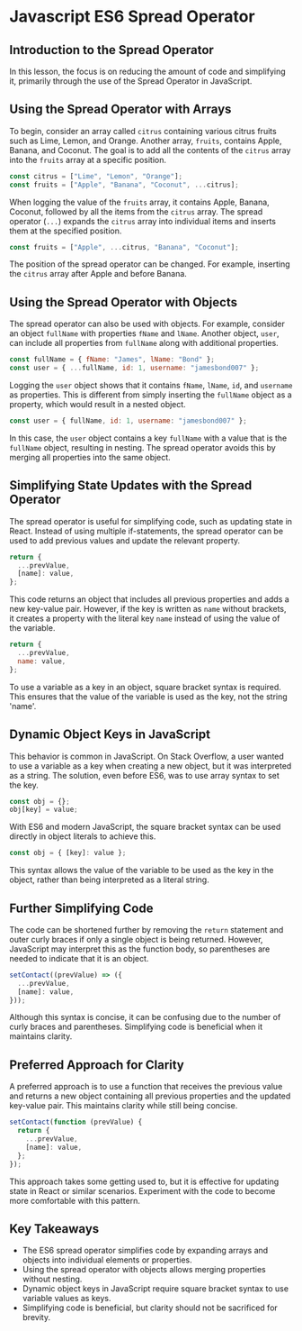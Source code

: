 # Javascript ES6 Spread Operator

## Introduction to the Spread Operator

In this lesson, the focus is on reducing the amount of code and simplifying it, primarily through the use of the Spread Operator in JavaScript.

## Using the Spread Operator with Arrays

To begin, consider an array called `citrus` containing various citrus fruits such as Lime, Lemon, and Orange. Another array, `fruits`, contains Apple, Banana, and Coconut. The goal is to add all the contents of the `citrus` array into the `fruits` array at a specific position.

```js
const citrus = ["Lime", "Lemon", "Orange"];
const fruits = ["Apple", "Banana", "Coconut", ...citrus];
```

When logging the value of the `fruits` array, it contains Apple, Banana, Coconut, followed by all the items from the `citrus` array. The spread operator (`...`) expands the `citrus` array into individual items and inserts them at the specified position.

```js
const fruits = ["Apple", ...citrus, "Banana", "Coconut"];
```

The position of the spread operator can be changed. For example, inserting the `citrus` array after Apple and before Banana.

## Using the Spread Operator with Objects

The spread operator can also be used with objects. For example, consider an object `fullName` with properties `fName` and `lName`. Another object, `user`, can include all properties from `fullName` along with additional properties.

```js
const fullName = { fName: "James", lName: "Bond" };
const user = { ...fullName, id: 1, username: "jamesbond007" };
```

Logging the `user` object shows that it contains `fName`, `lName`, `id`, and `username` as properties. This is different from simply inserting the `fullName` object as a property, which would result in a nested object.

```js
const user = { fullName, id: 1, username: "jamesbond007" };
```

In this case, the `user` object contains a key `fullName` with a value that is the `fullName` object, resulting in nesting. The spread operator avoids this by merging all properties into the same object.

## Simplifying State Updates with the Spread Operator

The spread operator is useful for simplifying code, such as updating state in React. Instead of using multiple if-statements, the spread operator can be used to add previous values and update the relevant property.

```js
return {
  ...prevValue,
  [name]: value,
};
```

This code returns an object that includes all previous properties and adds a new key-value pair. However, if the key is written as `name` without brackets, it creates a property with the literal key `name` instead of using the value of the variable.

```js
return {
  ...prevValue,
  name: value,
};
```

To use a variable as a key in an object, square bracket syntax is required. This ensures that the value of the variable is used as the key, not the string 'name'.

## Dynamic Object Keys in JavaScript

This behavior is common in JavaScript. On Stack Overflow, a user wanted to use a variable as a key when creating a new object, but it was interpreted as a string. The solution, even before ES6, was to use array syntax to set the key.

```js
const obj = {};
obj[key] = value;
```

With ES6 and modern JavaScript, the square bracket syntax can be used directly in object literals to achieve this.

```js
const obj = { [key]: value };
```

This syntax allows the value of the variable to be used as the key in the object, rather than being interpreted as a literal string.

## Further Simplifying Code

The code can be shortened further by removing the `return` statement and outer curly braces if only a single object is being returned. However, JavaScript may interpret this as the function body, so parentheses are needed to indicate that it is an object.

```js
setContact((prevValue) => ({
  ...prevValue,
  [name]: value,
}));
```

Although this syntax is concise, it can be confusing due to the number of curly braces and parentheses. Simplifying code is beneficial when it maintains clarity.

## Preferred Approach for Clarity

A preferred approach is to use a function that receives the previous value and returns a new object containing all previous properties and the updated key-value pair. This maintains clarity while still being concise.

```js
setContact(function (prevValue) {
  return {
    ...prevValue,
    [name]: value,
  };
});
```

This approach takes some getting used to, but it is effective for updating state in React or similar scenarios. Experiment with the code to become more comfortable with this pattern.

## Key Takeaways

- The ES6 spread operator simplifies code by expanding arrays and objects into individual elements or properties.
- Using the spread operator with objects allows merging properties without nesting.
- Dynamic object keys in JavaScript require square bracket syntax to use variable values as keys.
- Simplifying code is beneficial, but clarity should not be sacrificed for brevity.
